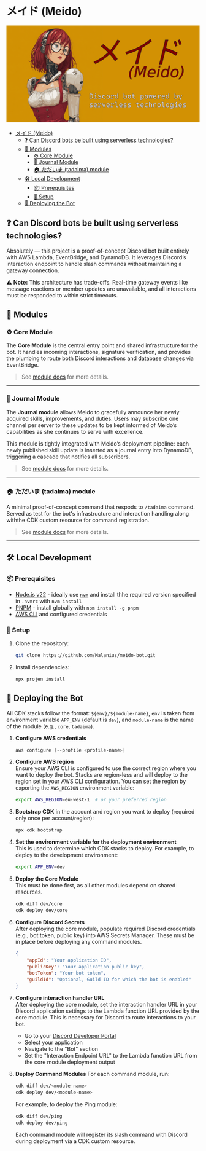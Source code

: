 # メイド (Meido)

![Meido bot logo](_docs/meido.png)

- [メイド (Meido)](#メイド-meido)
  - [❓ Can Discord bots be built using serverless technologies?](#-can-discord-bots-be-built-using-serverless-technologies)
  - [🧩 Modules](#-modules)
    - [⚙ Core Module](#-core-module)
    - [📝 Journal Module](#-journal-module)
    - [🏠 ただいま (tadaima) module](#-ただいま-tadaima-module)
  - [🛠 Local Development](#-local-development)
    - [📦 Prerequisites](#-prerequisites)
    - [🔧 Setup](#-setup)
  - [🚀 Deploying the Bot](#-deploying-the-bot)

## ❓ Can Discord bots be built using serverless technologies?

Absolutely — this project is a proof-of-concept Discord bot built entirely with AWS Lambda, EventBridge, and DynamoDB. It leverages Discord’s interaction endpoint to handle slash commands without maintaining a gateway connection.

⚠️ **Note:** This architecture has trade-offs. Real-time gateway events like message reactions or member updates are unavailable, and all interactions must be responded to within strict timeouts.

## 🧩 Modules

### ⚙ Core Module

The **Core Module** is the central entry point and shared infrastructure for the bot. It handles incoming interactions, signature verification, and provides the plumbing to route both Discord interactions and database changes via EventBridge.

> See [module docs](src/core/README.md) for more details.

<!-- TODO: include core module docs -->

---

### 📝 Journal Module

The **Journal module** allows Meido to gracefully announce her newly acquired skills, improvements, and duties. Users may subscribe one channel per server to these updates to be kept informed of Meido’s capabilities as she continues to serve with excellence.

This module is tightly integrated with Meido’s deployment pipeline: each newly published skill update is inserted as a journal entry into DynamoDB, triggering a cascade that notifies all subscribers.

> See [module docs](src/journal/README.md) for more details.

<!-- TODO: include journal module docs -->

---

### 🏠 ただいま (tadaima) module

A minimal proof-of-concept command that respods to `/tadaima` command. Served as test for the bot's infrastructure and interaction handling along withthe CDK custom resource for command registration.

> See [module docs](src/tadaima/README.md) for more details.

<!-- TODO: include tadaima module docs -->

---

## 🛠 Local Development

### 📦 Prerequisites

- [Node.js v22](https://nodejs.org/en/download/) - ideally use [`nvm`](https://nvm.sh/) and install thhe required version specified in `.nvmrc` with `nvm install`
- [PNPM](https://pnpm.io/) - install globally with `npm install -g pnpm`
- [AWS CLI](https://aws.amazon.com/cli/) and configured credentials

### 🔧 Setup

1. Clone the repository:

   ```bash
   git clone https://github.com/Malanius/meido-bot.git
   ```

1. Install dependencies:

   ```bash
   npx projen install
   ```

## 🚀 Deploying the Bot

All CDK stacks follow the format: `${env}/${module-name}`, `env` is taken from environment variable `APP_ENV` (default is `dev`), and `module-name` is the name of the module (e.g., `core`, `tadaima`).

1. **Configure AWS credentials**

   ```bash
   aws configure [--profile <profile-name>]
   ```

1. **Configure AWS region**  
   Ensure your AWS CLI is configured to use the correct region where you want to deploy the bot.
   Stacks are region-less and will deploy to the region set in your AWS CLI configuration. You can set the region by exporting the `AWS_REGION` environment variable:

   ```bash
   export AWS_REGION=eu-west-1  # or your preferred region
   ```

1. **Bootstrap CDK** in the account and region you want to deploy (required only once per account/region):

   ```bash
   npx cdk bootstrap
   ```

1. **Set the environment variable for the deployment environment**  
   This is used to determine which CDK stacks to deploy. For example, to deploy to the development environment:

   ```bash
   export APP_ENV=dev
   ```

1. **Deploy the Core Module**  
   This must be done first, as all other modules depend on shared resources.

   ```bash
   cdk diff dev/core
   cdk deploy dev/core
   ```

1. **Configure Discord Secrets**  
   After deploying the core module, populate required Discord credentials (e.g., bot token, public key) into AWS Secrets Manager. These must be in place before deploying any command modules.

   ```json
   {
       "appId": "Your application ID",
       "publicKey": "Your application public key",
       "botToken": "Your bot token",
       "guildId": "Optional, Guild ID for which the bot is enabled"
   }
   ```

1. **Configure interaction handler URL**  
   After deploying the core module, set the interaction handler URL in your Discord application settings to the Lambda function URL provided by the core module. This is necessary for Discord to route interactions to your bot.

   - Go to your [Discord Developer Portal](https://discord.com/developers/applications)
   - Select your application
   - Navigate to the "Bot" section
   - Set the "Interaction Endpoint URL" to the Lambda function URL from the core module deployment output

1. **Deploy Command Modules**
   For each command module, run:

   ```bash
   cdk diff dev/<module-name>
   cdk deploy dev/<module-name>
   ```

   For example, to deploy the Ping module:

   ```bash
   cdk diff dev/ping
   cdk deploy dev/ping
   ```

   Each command module will register its slash command with Discord during deployment via a CDK custom resource.
